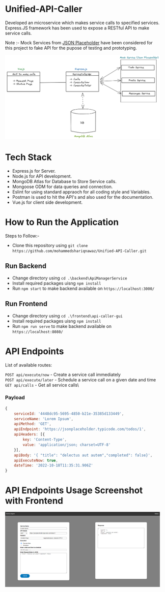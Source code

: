 ﻿# Unified-API-Caller

Developed an microservice which makes service calls to specified services. Express.JS framework has been used to expose a RESTful API to make service calls.

Note :- Mock Services from [JSON Placeholder](https://jsonplaceholder.typicode.com/)  have been considered for this project to fake API for the pupose of testing and prototyping.  

![Screenshot](screenshots/architecture.png)

# Tech Stack 

- Express.js for Server.
- Node.js for API development.
- MongoDB Atlas for Database to Store Service calls.
- Mongoose ODM for data queries and connection.
- Eslint for using standard appraoch for all coding style and Variables. 
- Postman is used to hit the API's and also used for the documentation.
- Vue.js for client side development.

# How to Run the Application

Steps to Follow:-

* Clone this repository using `git clone https://github.com/mohammedshariqnawaz/Unified-API-Caller.git`

## Run Backend
* Change directory using `cd .\backend\ApiManagerService`
* Install required packages uisng `npm install`
* Run `npm start` to make backend available on `https://localhost:3000/`

## Run Frontend 
* Change directory using `cd .\frontend\api-caller-gui`
* Install required packages uisng `npm install`
* Run `npm run serve` to make backend available on `https://localhost:8080/`

# API Endpoints

List of available routes:

`POST api/execute/now` - Create a service call immediately\
`POST api/execute/later` - Schedule a service call on a given date and time\
`GET api/calls` - Get all service calls\

### Payload 
```javascript
{
    serviceId: '4448dc95-5695-4850-b21e-35385d133449',
    serviceName: 'Lorem Ipsum',
    apiMethod: 'GET',
    apiEndpoint: 'https://jsonplaceholder.typicode.com/todos/1',
    apiHeaders: [{
        key: 'Content-Type',
        value: 'application/json; charset=UTF-8'
    }],
    apiBody: '{ "title": "delectus aut autem","completed": false}',
    apiExecuteNow: true,
    dateTime: '2022-10-18T11:35:31.906Z'
}
```

# API Endpoints Usage Screenshot with Frontend

![Screenshot](screenshots/frontend.png)
